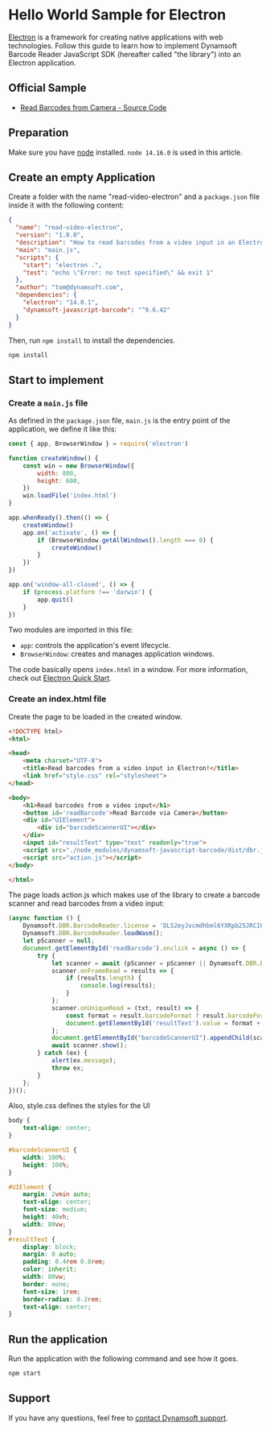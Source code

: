 # Hello World Sample for Electron

[Electron](https://www.electronjs.org/) is a framework for creating native applications with web technologies. Follow this guide to learn how to implement Dynamsoft Barcode Reader JavaScript SDK (hereafter called "the library") into an Electron application.

## Official Sample

* <a target = "_blank" href="https://github.com/Dynamsoft/barcode-reader-javascript-samples/tree/main/1.hello-world/9.read-video-electron">Read Barcodes from Camera - Source Code</a>

## Preparation

Make sure you have [node](https://nodejs.org/) installed. `node 14.16.0` is used in this article.

## Create an empty Application

Create a folder with the name "read-video-electron" and a `package.json` file inside it with the following content:

```json
{
  "name": "read-video-electron",
  "version": "1.0.0",
  "description": "How to read barcodes from a video input in an Electron App",
  "main": "main.js",
  "scripts": {
    "start": "electron .",
    "test": "echo \"Error: no test specified\" && exit 1"
  },
  "author": "tom@dynamsoft.com",
  "dependencies": {
    "electron": "14.0.1",
    "dynamsoft-javascript-barcode": "^9.6.42"
  }
}
```

Then, run `npm install` to install the dependencies.

```cmd
npm install
```

## Start to implement

### Create a `main.js` file

As defined in the `package.json` file, `main.js` is the entry point of the application, we define it like this:

```javascript
const { app, BrowserWindow } = require('electron')

function createWindow() {
    const win = new BrowserWindow({
        width: 800,
        height: 600,
    })
    win.loadFile('index.html')
}

app.whenReady().then(() => {
    createWindow()
    app.on('activate', () => {
        if (BrowserWindow.getAllWindows().length === 0) {
            createWindow()
        }
    })
})

app.on('window-all-closed', () => {
    if (process.platform !== 'darwin') {
        app.quit()
    }
})
```

Two modules are imported in this file:

* `app`: controls the application's event lifecycle.
* `BrowserWindow`: creates and manages application windows.

The code basically opens `index.html` in a window. For more information, check out [Electron Quick Start](https://www.electronjs.org/docs/latest/tutorial/quick-start).

### Create an index.html file

Create the page to be loaded in the created window.

```html
<!DOCTYPE html>
<html>

<head>
    <meta charset="UTF-8">
    <title>Read barcodes from a video input in Electron!</title>
    <link href="style.css" rel="stylesheet">
</head>

<body>
    <h1>Read barcodes from a video input</h1>
    <button id='readBarcode'>Read Barcode via Camera</button>
    <div id="UIElement">
        <div id="barcodeScannerUI"></div>
    </div>
    <input id="resultText" type="text" readonly="true">
    <script src="./node_modules/dynamsoft-javascript-barcode/dist/dbr.js"></script>
    <script src="action.js"></script>
</body>

</html>
```

The page loads action.js which makes use of the library to create a barcode scanner and read barcodes from a video input:

```javascript
(async function () {
    Dynamsoft.DBR.BarcodeReader.license = 'DLS2eyJvcmdhbml6YXRpb25JRCI6IjIwMDAwMSJ9';
    Dynamsoft.DBR.BarcodeReader.loadWasm();
    let pScanner = null;
    document.getElementById('readBarcode').onclick = async () => {
        try {
            let scanner = await (pScanner = pScanner || Dynamsoft.DBR.BarcodeScanner.createInstance());
            scanner.onFrameRead = results => {
                if (results.length) {
                    console.log(results);
                }
            };
            scanner.onUniqueRead = (txt, result) => {
                const format = result.barcodeFormat ? result.barcodeFormatString : result.barcodeFormatString_2;
                document.getElementById('resultText').value = format + ': ' + txt;
            };
            document.getElementById("barcodeScannerUI").appendChild(scanner.getUIElement());
            await scanner.show();
        } catch (ex) {
            alert(ex.message);
            throw ex;
        }
    };
})();
```

Also, style.css defines the styles for the UI

```css
body {
    text-align: center;
}

#barcodeScannerUI {
    width: 100%;
    height: 100%;
}

#UIElement {
    margin: 2vmin auto;
    text-align: center;
    font-size: medium;
    height: 40vh;
    width: 80vw;
}
#resultText {
    display: block;
    margin: 0 auto;
    padding: 0.4rem 0.8rem;
    color: inherit;
    width: 80vw;
    border: none;
    font-size: 1rem;
    border-radius: 0.2rem;
    text-align: center;
}
```

## Run the application

Run the application with the following command and see how it goes.

```cmd
npm start
```

## Support

If you have any questions, feel free to [contact Dynamsoft support](https://www.dynamsoft.com/company/contact?utm_source=sampleReadme).
